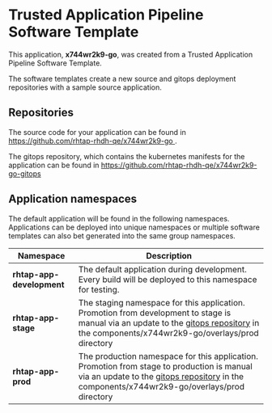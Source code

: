 # Trusted Application Pipeline Software Template

This application, **x744wr2k9-go**, was created from a Trusted Application Pipeline Software Template.

The software templates create a new source and gitops deployment repositories with a sample source application. 

## Repositories

The source code for your application can be found in [https://github.com/rhtap-rhdh-qe/x744wr2k9-go ](https://github.com/rhtap-rhdh-qe/x744wr2k9-go ).
 
The gitops repository, which contains the kubernetes manifests for the application can be found in 
[https://github.com/rhtap-rhdh-qe/x744wr2k9-go-gitops ](https://github.com/rhtap-rhdh-qe/x744wr2k9-go-gitops ) 

## Application namespaces 

The default application will be found in the following namespaces. Applications can be deployed into unique namespaces or multiple software templates can also bet generated into the same group namespaces.  

|  Namespace   |  Description   |  
| -------- | -------- |   
| **rhtap-app-development** | The default application during development. Every build will be deployed to this namespace for testing. | 
| **rhtap-app-stage** | The staging namespace for this application. Promotion from development to stage is manual via an update to the [gitops repository](https://github.com/rhtap-rhdh-qe/x744wr2k9-go-gitops ) in the components/x744wr2k9-go/overlays/prod directory |  
| **rhtap-app-prod** | The production namespace for this application. Promotion from stage to production is manual via an update to the [gitops repository](https://github.com/rhtap-rhdh-qe/x744wr2k9-go-gitops ) in the components/x744wr2k9-go/overlays/prod directory | 